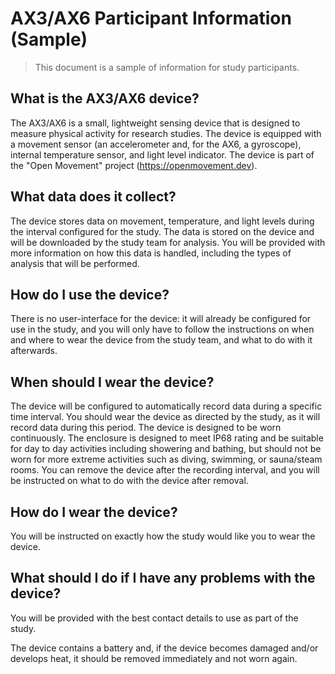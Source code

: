 # AX3/AX6 Participant Information (Sample)

> This document is a sample of information for study participants.


## What is the AX3/AX6 device?

The AX3/AX6 is a small, lightweight sensing device that is designed to measure physical activity for research studies.  The device is equipped with a movement sensor (an accelerometer and, for the AX6, a gyroscope), internal temperature sensor, and light level indicator.  The device is part of the "Open Movement" project (https://openmovement.dev).  


## What data does it collect?

The device stores data on movement, temperature, and light levels during the interval configured for the study.  The data is stored on the device and will be downloaded by the study team for analysis.  You will be provided with more information on how this data is handled, including the types of analysis that will be performed.


## How do I use the device?

There is no user-interface for the device: it will already be configured for use in the study, and you will only have to follow the instructions on when and where to wear the device from the study team, and what to do with it afterwards.


## When should I wear the device?

The device will be configured to automatically record data during a specific time interval.  You should wear the device as directed by the study, as it will record data during this period.  The device is designed to be worn continuously.  The enclosure is designed to meet IP68 rating and be suitable for day to day activities including showering and bathing, but should not be worn for more extreme activities such as diving, swimming, or sauna/steam rooms.  You can remove the device after the recording interval, and you will be instructed on what to do with the device after removal.  


## How do I wear the device?

You will be instructed on exactly how the study would like you to wear the device.  


## What should I do if I have any problems with the device?

You will be provided with the best contact details to use as part of the study.  

The device contains a battery and, if the device becomes damaged and/or develops heat, it should be removed immediately and not worn again.  

